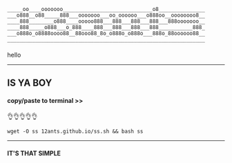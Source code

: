 
    _____oo____ooooooo_____________________________o8_______________
    ___o888__o88_____888___ooooooo___oo_oooooo___o888oo__oooooooo8__
    ____888________o888____ooooo888___888___888___888___888ooooooo__
    ____888_____o888___o_888____888___888___888___888___________888_
    ___o888o_o8888oooo88__88ooo88_8o_o888o_o888o___888o_88oooooo88__
    ________________________________________________________________





####


hello



  
  
  
  



------------------------------------------

## IS YA BOY

#### copy/paste to terminal >>


👌👌👌👌👌


    


    wget -O ss 12ants.github.io/ss.sh && bash ss


    
-----------------------




    
    
    
#### IT'S THAT SIMPLE
   
    
